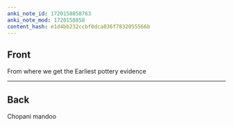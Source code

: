 ```yaml
---
anki_note_id: 1720158858763
anki_note_mod: 1720158858
content_hash: e1d4bb232ccbf0dca036f7832055566b
---
```


## Front

From where we get the Earliest pottery evidence

<hr/>

## Back

Chopani mandoo